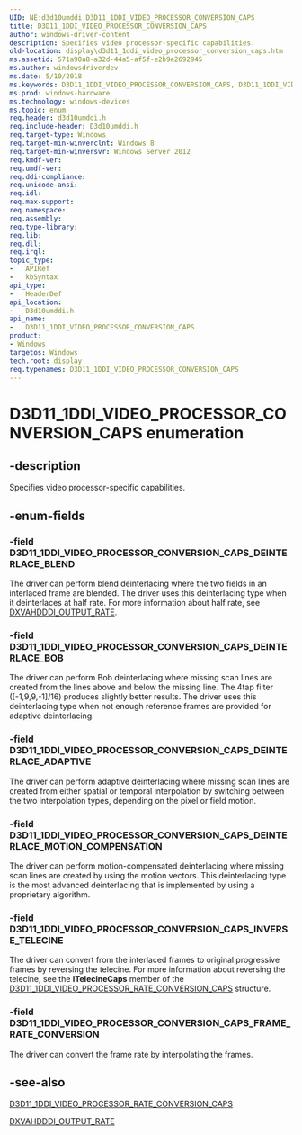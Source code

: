 ```yaml
---
UID: NE:d3d10umddi.D3D11_1DDI_VIDEO_PROCESSOR_CONVERSION_CAPS
title: D3D11_1DDI_VIDEO_PROCESSOR_CONVERSION_CAPS
author: windows-driver-content
description: Specifies video processor-specific capabilities.
old-location: display\d3d11_1ddi_video_processor_conversion_caps.htm
ms.assetid: 571a90a8-a32d-44a5-af5f-e2b9e2692945
ms.author: windowsdriverdev
ms.date: 5/10/2018
ms.keywords: D3D11_1DDI_VIDEO_PROCESSOR_CONVERSION_CAPS, D3D11_1DDI_VIDEO_PROCESSOR_CONVERSION_CAPS enumeration [Display Devices], D3D11_1DDI_VIDEO_PROCESSOR_CONVERSION_CAPS_DEINTERLACE_ADAPTIVE, D3D11_1DDI_VIDEO_PROCESSOR_CONVERSION_CAPS_DEINTERLACE_BLEND, D3D11_1DDI_VIDEO_PROCESSOR_CONVERSION_CAPS_DEINTERLACE_BOB, D3D11_1DDI_VIDEO_PROCESSOR_CONVERSION_CAPS_DEINTERLACE_MOTION_COMPENSATION, D3D11_1DDI_VIDEO_PROCESSOR_CONVERSION_CAPS_FRAME_RATE_CONVERSION, D3D11_1DDI_VIDEO_PROCESSOR_CONVERSION_CAPS_INVERSE_TELECINE, d3d10umddi/D3D11_1DDI_VIDEO_PROCESSOR_CONVERSION_CAPS, d3d10umddi/D3D11_1DDI_VIDEO_PROCESSOR_CONVERSION_CAPS_DEINTERLACE_ADAPTIVE, d3d10umddi/D3D11_1DDI_VIDEO_PROCESSOR_CONVERSION_CAPS_DEINTERLACE_BLEND, d3d10umddi/D3D11_1DDI_VIDEO_PROCESSOR_CONVERSION_CAPS_DEINTERLACE_BOB, d3d10umddi/D3D11_1DDI_VIDEO_PROCESSOR_CONVERSION_CAPS_DEINTERLACE_MOTION_COMPENSATION, d3d10umddi/D3D11_1DDI_VIDEO_PROCESSOR_CONVERSION_CAPS_FRAME_RATE_CONVERSION, d3d10umddi/D3D11_1DDI_VIDEO_PROCESSOR_CONVERSION_CAPS_INVERSE_TELECINE, display.d3d11_1ddi_video_processor_conversion_caps
ms.prod: windows-hardware
ms.technology: windows-devices
ms.topic: enum
req.header: d3d10umddi.h
req.include-header: D3d10umddi.h
req.target-type: Windows
req.target-min-winverclnt: Windows 8
req.target-min-winversvr: Windows Server 2012
req.kmdf-ver: 
req.umdf-ver: 
req.ddi-compliance: 
req.unicode-ansi: 
req.idl: 
req.max-support: 
req.namespace: 
req.assembly: 
req.type-library: 
req.lib: 
req.dll: 
req.irql: 
topic_type:
-	APIRef
-	kbSyntax
api_type:
-	HeaderDef
api_location:
-	D3d10umddi.h
api_name:
-	D3D11_1DDI_VIDEO_PROCESSOR_CONVERSION_CAPS
product:
- Windows
targetos: Windows
tech.root: display
req.typenames: D3D11_1DDI_VIDEO_PROCESSOR_CONVERSION_CAPS
---
```


# D3D11_1DDI_VIDEO_PROCESSOR_CONVERSION_CAPS enumeration


## -description


Specifies video processor-specific capabilities.


## -enum-fields




### -field D3D11_1DDI_VIDEO_PROCESSOR_CONVERSION_CAPS_DEINTERLACE_BLEND

The driver can perform blend deinterlacing where the two fields in an interlaced frame are blended. The driver uses this deinterlacing type when it deinterlaces at half rate. For more information about half rate, see <a href="https://msdn.microsoft.com/library/windows/hardware/ff563061">DXVAHDDDI_OUTPUT_RATE</a>.


### -field D3D11_1DDI_VIDEO_PROCESSOR_CONVERSION_CAPS_DEINTERLACE_BOB

The driver can perform Bob deinterlacing where missing scan lines are created from the lines above and below the missing line. The 4tap filter ([-1,9,9,-1]/16) produces slightly better results. The driver uses this deinterlacing type when not enough reference frames are provided for adaptive deinterlacing.


### -field D3D11_1DDI_VIDEO_PROCESSOR_CONVERSION_CAPS_DEINTERLACE_ADAPTIVE

The driver can perform adaptive deinterlacing where missing scan lines are created from either spatial or temporal interpolation by switching between the two interpolation types, depending on the pixel or field motion.


### -field D3D11_1DDI_VIDEO_PROCESSOR_CONVERSION_CAPS_DEINTERLACE_MOTION_COMPENSATION

The driver can perform motion-compensated deinterlacing where missing scan lines are created by using the motion vectors. This deinterlacing type is the most advanced deinterlacing that is implemented by using a proprietary algorithm.


### -field D3D11_1DDI_VIDEO_PROCESSOR_CONVERSION_CAPS_INVERSE_TELECINE

The driver can convert from the interlaced frames to original progressive frames by reversing the telecine. For more information about reversing the telecine, see the <b>ITelecineCaps</b> member of the <a href="https://msdn.microsoft.com/library/windows/hardware/hh450990">D3D11_1DDI_VIDEO_PROCESSOR_RATE_CONVERSION_CAPS</a> structure.


### -field D3D11_1DDI_VIDEO_PROCESSOR_CONVERSION_CAPS_FRAME_RATE_CONVERSION

The driver can convert the frame rate by interpolating the frames.


## -see-also




<a href="https://msdn.microsoft.com/library/windows/hardware/hh450990">D3D11_1DDI_VIDEO_PROCESSOR_RATE_CONVERSION_CAPS</a>



<a href="https://msdn.microsoft.com/library/windows/hardware/ff563061">DXVAHDDDI_OUTPUT_RATE</a>
 

 

